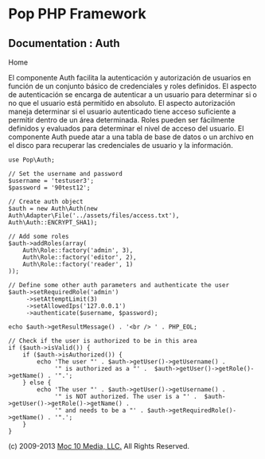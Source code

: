 Pop PHP Framework
=================

Documentation : Auth
--------------------

Home

El componente Auth facilita la autenticación y autorización de usuarios
en función de un conjunto básico de credenciales y roles definidos. El
aspecto de autenticación se encarga de autenticar a un usuario para
determinar si o no que el usuario está permitido en absoluto. El aspecto
autorización maneja determinar si el usuario autenticado tiene acceso
suficiente a permitir dentro de un área determinada. Roles pueden ser
fácilmente definidos y evaluados para determinar el nivel de acceso del
usuario. El componente Auth puede atar a una tabla de base de datos o un
archivo en el disco para recuperar las credenciales de usuario y la
información.

    use Pop\Auth;

    // Set the username and password
    $username = 'testuser3';
    $password = '90test12';

    // Create auth object
    $auth = new Auth\Auth(new Auth\Adapter\File('../assets/files/access.txt'), Auth\Auth::ENCRYPT_SHA1);

    // Add some roles
    $auth->addRoles(array(
        Auth\Role::factory('admin', 3),
        Auth\Role::factory('editor', 2),
        Auth\Role::factory('reader', 1)
    ));

    // Define some other auth parameters and authenticate the user
    $auth->setRequiredRole('admin')
         ->setAttemptLimit(3)
         ->setAllowedIps('127.0.0.1')
         ->authenticate($username, $password);

    echo $auth->getResultMessage() . '<br /> ' . PHP_EOL;

    // Check if the user is authorized to be in this area
    if ($auth->isValid()) {
        if ($auth->isAuthorized()) {
            echo 'The user "' . $auth->getUser()->getUsername() .
                 '" is authorized as a "' .  $auth->getUser()->getRole()->getName() . '".';
        } else {
            echo 'The user "' . $auth->getUser()->getUsername() .
                 '" is NOT authorized. The user is a "' .  $auth->getUser()->getRole()->getName() .
                 '" and needs to be a "' . $auth->getRequiredRole()->getName() . '".';
        }
    }

\(c) 2009-2013 [Moc 10 Media, LLC.](http://www.moc10media.com) All
Rights Reserved.
